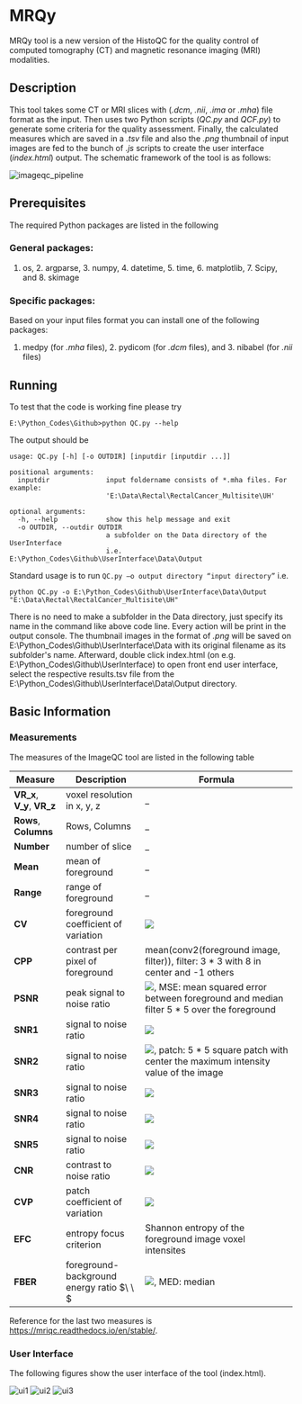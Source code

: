 # MRQy

MRQy tool is a new version of the HistoQC for the quality control of computed tomography (CT) and magnetic resonance imaging (MRI) modalities.

## Description


This tool takes some CT or MRI slices with (_.dcm_, _.nii_, _.ima_ or _.mha_) file format as the input. Then uses two Python scripts (_QC.py_ and _QCF.py_) to generate some criteria for the quality assessment. Finally, the calculated measures which are saved in a  _.tsv_ file and  also the _.png_ thumbnail of input images are fed to the bunch of _.js_ scripts to create the user interface (_index.html_) output. The schematic framework of the tool is as follows:



![imageqc_pipeline](https://user-images.githubusercontent.com/50635618/66402652-3343a600-e9b3-11e9-897e-68ebca4a93bc.png)


## Prerequisites

The required Python packages are listed in the following

### General packages:

1. os, 2. argparse, 3. numpy, 4. datetime, 5. time, 6. matplotlib, 7. Scipy, and 8. skimage

### Specific packages:

Based on your input files format you can install one of the following packages: 
1. medpy (for _.mha_ files), 2. pydicom (for _.dcm_ files), and 3. nibabel (for _.nii_ files)


## Running

To test that the code is working fine please try
```
E:\Python_Codes\Github>python QC.py --help

```
The output should be 
```
usage: QC.py [-h] [-o OUTDIR] [inputdir [inputdir ...]]

positional arguments:
  inputdir              input foldername consists of *.mha files. For example:
                        'E:\Data\Rectal\RectalCancer_Multisite\UH'

optional arguments:
  -h, --help            show this help message and exit
  -o OUTDIR, --outdir OUTDIR
                        a subfolder on the Data directory of the UserInterface
                        i.e. E:\Python_Codes\Github\UserInterface\Data\Output
```
Standard usage is to run ``` QC.py –o output directory “input directory” ``` i.e. 

```
python QC.py -o E:\Python_Codes\Github\UserInterface\Data\Output "E:\Data\Rectal\RectalCancer_Multisite\UH"

```
There is no need to make a subfolder in the Data directory, just specify its name in the command like above code line.
Every action will be print in the output console. The thumbnail images in the format of _.png_ will be saved on E:\Python_Codes\Github\UserInterface\Data with its original filename as its subfolder's name. Afterward, double click index.html (on e.g. E:\Python_Codes\Github\UserInterface) to open front end user interface, select the respective results.tsv file from the E:\Python_Codes\Github\UserInterface\Data\Output directory.

## Basic Information 

### Measurements

The measures of the ImageQC tool are listed in the following table

| Measure |  Description  |  Formula |
|---------|------------| ---------------------|
|   __VR_x__, __V_y__, __VR_z__ | voxel resolution in x, y, z| _ |
|   __Rows__, __Columns__  | Rows, Columns| _ |
|   __Number__  | number of slice| _ |
|   __Mean__  |  mean of foreground| _ |
|   __Range__  | range of foreground| _ |
|   __CV__  | foreground coefficient of variation| ![](http://www.sciweavers.org/download/Tex2Img_1570566359.jpg) |
|   __CPP__  | contrast per pixel of foreground| mean(conv2(foreground image, filter)), filter: 3 * 3  with 8 in center and -1 others|
|   __PSNR__  | peak signal to noise ratio| ![](http://www.sciweavers.org/download/Tex2Img_1570566645.jpg), MSE: mean squared error between foreground and median filter 5 * 5  over the foreground   |
|   __SNR1__  | signal to noise ratio| ![](http://www.sciweavers.org/download/Tex2Img_1570566763.jpg)|
|   __SNR2__  | signal to noise ratio| ![](http://www.sciweavers.org/download/Tex2Img_1570566845.jpg), patch: 5 * 5  square patch with center the maximum intensity value of the image    |
|   __SNR3__  | signal to noise ratio| ![](http://www.sciweavers.org/download/Tex2Img_1570566876.jpg)  |
|   __SNR4__  | signal to noise ratio| ![](http://www.sciweavers.org/download/Tex2Img_1570566995.jpg)    |
|   __SNR5__  | signal to noise ratio| ![](http://www.sciweavers.org/download/Tex2Img_1570567015.jpg)   |
|   __CNR__  | contrast to noise ratio| ![](http://www.sciweavers.org/download/Tex2Img_1570567041.jpg)| 
|   __CVP__  | patch coefficient of variation| ![](http://www.sciweavers.org/download/Tex2Img_1570567065.jpg)|
|   __EFC__  | entropy focus criterion| Shannon entropy of the foreground image voxel intensites|
|   __FBER__  | foreground-background energy ratio $\ \ $| ![](http://www.sciweavers.org/download/Tex2Img_1570567104.jpg), MED: median|

Reference for the last two measures is  https://mriqc.readthedocs.io/en/stable/.

### User Interface

The following figures show the user interface of the tool (index.html). 

![ui1](https://user-images.githubusercontent.com/50635618/66433517-7a02c180-e9ee-11e9-8949-5849e89ecaf7.png)
![ui2](https://user-images.githubusercontent.com/50635618/66433515-796a2b00-e9ee-11e9-9ffb-44c130f81533.png)
![ui3](https://user-images.githubusercontent.com/50635618/66433516-796a2b00-e9ee-11e9-9139-07ed57ee342c.png)

